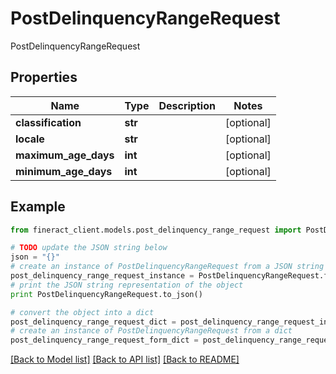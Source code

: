 # PostDelinquencyRangeRequest

PostDelinquencyRangeRequest

## Properties

Name | Type | Description | Notes
------------ | ------------- | ------------- | -------------
**classification** | **str** |  | [optional] 
**locale** | **str** |  | [optional] 
**maximum_age_days** | **int** |  | [optional] 
**minimum_age_days** | **int** |  | [optional] 

## Example

```python
from fineract_client.models.post_delinquency_range_request import PostDelinquencyRangeRequest

# TODO update the JSON string below
json = "{}"
# create an instance of PostDelinquencyRangeRequest from a JSON string
post_delinquency_range_request_instance = PostDelinquencyRangeRequest.from_json(json)
# print the JSON string representation of the object
print PostDelinquencyRangeRequest.to_json()

# convert the object into a dict
post_delinquency_range_request_dict = post_delinquency_range_request_instance.to_dict()
# create an instance of PostDelinquencyRangeRequest from a dict
post_delinquency_range_request_form_dict = post_delinquency_range_request.from_dict(post_delinquency_range_request_dict)
```
[[Back to Model list]](../README.md#documentation-for-models) [[Back to API list]](../README.md#documentation-for-api-endpoints) [[Back to README]](../README.md)


